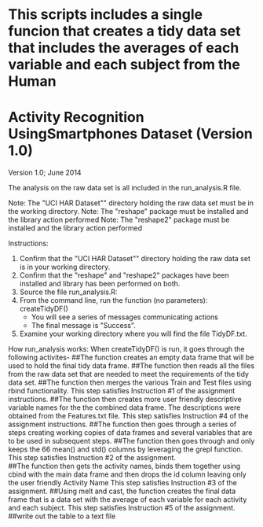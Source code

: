 This scripts includes a single funcion that creates a tidy data set that includes the averages of each variable and each subject from the Human 
=======================================================================================================================
Activity Recognition UsingSmartphones Dataset (Version 1.0)
=======================================================================================================================
Version 1.0; June 2014


The analysis on the raw data set is all included in the run_analysis.R file.  

Note: The "UCI HAR Dataset"" directory holding the raw data set must be in the working directory. 
Note: The "reshape" package must be installed and the library action performed 
Note: The "reshape2" package must be installed and the library action performed 

Instructions:
1. Confirm that the "UCI HAR Dataset"" directory holding the raw data set is in your working directory. 
2. Confirm that the "reshape" and "reshape2" packages have been installed and library has been performed on both.
2. Source the file run_analysis.R: 
3. From the command line, run the function (no parameters): createTidyDF()
      - You will see a series of messages communicating actions
      - The final message is "Success".
4. Examine your working directory where you will find the file TidyDF.txt. 


How run_analysis works:
When createTidyDF() is run, it goes through the following activites-
##The function creates an empty data frame that will be used to hold the final tidy data frame.
##The function then reads all the files from the raw data set that are needed to meet the requirements of the tidy data set.
##The function then merges the various Train and Test files using rbind functionality.  This step satisfies Instruction #1 of the assignment instructions.
##The function then creates more user friendly descriptive variable names for the the combined data frame.  The descriptions were obtained from the Features.txt file.  This step satisfies Instruction #4 of the assignment instructions.
##The function then goes through a series of steps creating working copies of data frames and several variables that are to be used in subsequent steps.
##The function then goes through and only keeps the 66 mean() and std() columns by leveraging the grepl function.  This step satisfies Instruction #2 of the assignment.  
##The function then gets the activity names, binds them together using cbind with the main data frame and then drops the id column leaving only the user friendly Activity Name  This step satisfies Instruction #3 of the assignment.
##Using melt and cast, the function creates the final data frame that is a data set with the average of each variable for each activity and each subject.  This step satisfies Instruction #5 of the assignment.
##write out the table to a text file


 